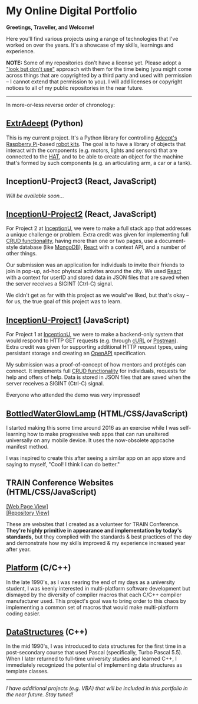 # My Online Digital Portfolio

**Greetings, Traveller, and Welcome!**

Here you'll find various projects using a range of technologies that I've worked on over the years.  It's a showcase of my skills, learnings and experience.

**NOTE:**  Some of my repositories don't have a license yet.  Please adopt a ["look but don't use"](https://choosealicense.com/no-permission/) approach with them for the time being (you might come across things that are copyrighted by a third party and used with permission &ndash; I cannot extend that permission to you).  I will add licenses or copyright notices to all of my public repositories in the near future.

---

In more-or-less reverse order of chronology:

## [ExtrAdeept](https://github.com/kwoodman1970/ExtrAdeept/) (Python)

This is my current project.  It's a Python library for controlling [Adeept's](https://www.adeept.com/) [Raspberry Pi](https://www.raspberrypi.org/)-based [robot kits](http://www.adeept.com/c/robotics_0416/).  The goal is to have a library of objects that interact with the components (e.g. motors, lights and sensors) that are connected to the [HAT](https://www.adeept.com/search/?&Keyword=hat&Price=20-40), and to be able to create an object for the machine that's formed by such components (e.g. an articulating arm, a car or a tank).

## InceptionU-Project3 (React, JavaScript)

*Will be available soon...*

## [InceptionU-Project2](https://github.com/kwoodman1970/InceptionU-Project2) (React, JavaScript)

For Project 2 at [InceptionU](https://www.inceptionu.com/), we were to make a full stack app that addresses a unique challenge or problem.  Extra credit was given for implementing full [CRUD functionality](https://en.wikipedia.org/wiki/Create,_read,_update_and_delete), having more than one or two pages, use a document-style database (like [MongoDB](https://www.mongodb.com/)), [React](https://react.dev/) with a context API, and a number of other things.

Our submission was an application for individuals to invite their friends to join in pop-up, ad-hoc phyiscal activites around the city.  We used [React](https://react.dev/) with a context for userID and stored data in JSON files that are saved when the server receives a SIGINT (Ctrl-C) signal.

We didn't get as far with this project as we would've liked, but that's okay &ndash; for us, the true goal of this project was to learn.

## [InceptionU-Project1](https://github.com/kwoodman1970/InceptionU-Project1) (JavaScript)

For Project 1 at [InceptionU](https://www.inceptionu.com/), we were to make a backend-only system that would respond to HTTP GET requests (e.g. through [cURL](https://curl.se/) or [Postman](https://www.postman.com/)).  Extra credit was given for supporting additional HTTP request types, using persistant storage and creating an [OpenAPI](https://www.openapis.org/) specification.

My submission was a proof-of-concept of how mentors and protégés can connect.  It implements full [CRUD functionality](https://en.wikipedia.org/wiki/Create,_read,_update_and_delete) for individuals, requests for help and offers of help.  Data is stored in JSON files that are saved when the server receives a SIGINT (Ctrl-C) signal.

Everyone who attended the demo was *very* impressed!

## [BottledWaterGlowLamp](https://github.com/kwoodman1970/BottledWaterGlowLamp) (HTML/CSS/JavaScript)

I started making this some time around 2016 as an exercise while I was self-learning how to make progressive web apps that can run unaltered universally on any mobile device. It uses the now-obsolete appcache manifest method.

I was inspired to create this after seeing a similar app on an app store and saying to myself, "Cool!  I think I can do better."

## TRAIN Conference Websites (HTML/CSS/JavaScript)

[\[Web Page View\]](https://kwoodman1970.github.io/TRAINConference/)<br />
[\[Repository View\]](https://github.com/kwoodman1970/TRAINConference/)

These are websites that I created as a volunteer for TRAIN Conference.  **They're highly primitive in appearance and implementation by today's standards,** but they complied with the standards & best practices of the day and demonstrate how my skills improved &amp; my experience increased year after year.

## [Platform]() (C/C++)

In the late 1990's, as I was nearing the end of my days as a university student, I was keenly interested in multi-platform software development but dismayed by the diversity of compiler macros that each C/C++ compiler manufacturer used.  This project's goal was to bring order to this chaos by implementing a common set of macros that would make multi-platform coding easier.

## [DataStructures](https://github.com/kwoodman1970/DataStructures) (C++)

In the mid 1990's, I was introduced to data structures for the first time in a post-secondary course that used Pascal (specifically, Turbo Pascal 5.5).  When I later returned to full-time university studies and learned C++, I immediately recognized the potential of implementing data structures as template classes.

---

*I have additional projects (e.g. VBA) that will be included in this portfolio in the near future.  Stay tuned!*

